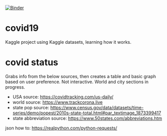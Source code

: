 [![Binder](https://mybinder.org/badge_logo.svg)](https://mybinder.org/v2/gh/pomkos/covid19/master)

# covid19
Kaggle project using Kaggle datasets, learning how it works.

# covid status
Grabs info from the below sources, then creates a table and basic graph based on user preference. Not interactive. World and city sections in progress.

* USA source: https://covidtracking.com/us-daily/
* world source: https://www.trackcorona.live
* state pop source: https://www.census.gov/data/datasets/time-series/demo/popest/2010s-state-total.html#par_textimage_1873399417
* state abbreviation source: https://www.50states.com/abbreviations.htm

json how to: https://realpython.com/python-requests/
